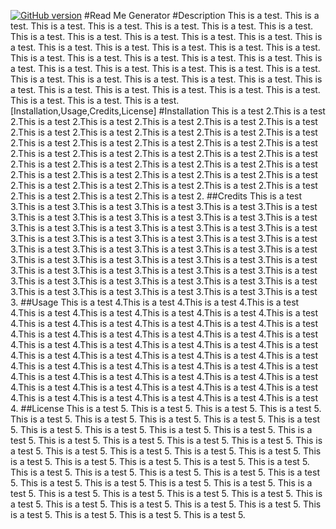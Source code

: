 [![GitHub version](https://badge.f)](https://github.com/Naereen/StrapDown.js)
#Read Me Generator
#Description
This is a test. This is a test.  This is a test.  This is a test.  This is a test.  This is a test.  This is a test.  This is a test.  This is a test.  This is a test.  This is a test.  This is a test.  This is a test.  This is a test.  This is a test.  This is a test.  This is a test.  This is a test.  This is a test.  This is a test.  This is a test.  This is a test.  This is a test.  This is a test.  This is a test.  This is a test.  This is a test.  This is a test.  This is a test.  This is a test.  This is a test.  This is a test.  This is a test.  This is a test.  This is a test.  This is a test.  This is a test.  This is a test.  This is a test.  This is a test.  This is a test.  This is a test.  This is a test.  
[Installation,Usage,Credits,License]
#Installation
This is a test 2.This is a test 2.This is a test 2.This is a test 2.This is a test 2.This is a test 2.This is a test 2.This is a test 2.This is a test 2.This is a test 2.This is a test 2.This is a test 2.This is a test 2.This is a test 2.This is a test 2.This is a test 2.This is a test 2.This is a test 2.This is a test 2.This is a test 2.This is a test 2.This is a test 2.This is a test 2.This is a test 2.This is a test 2.This is a test 2.This is a test 2.This is a test 2.This is a test 2.This is a test 2.This is a test 2.This is a test 2.This is a test 2.This is a test 2.This is a test 2.This is a test 2.This is a test 2.This is a test 2.This is a test 2.This is a test 2.
##Credits
This is a test 3.This is a test 3.This is a test 3.This is a test 3.This is a test 3.This is a test 3.This is a test 3.This is a test 3.This is a test 3.This is a test 3.This is a test 3.This is a test 3.This is a test 3.This is a test 3.This is a test 3.This is a test 3.This is a test 3.This is a test 3.This is a test 3.This is a test 3.This is a test 3.This is a test 3.This is a test 3.This is a test 3.This is a test 3.This is a test 3.This is a test 3.This is a test 3.This is a test 3.This is a test 3.This is a test 3.This is a test 3.This is a test 3.This is a test 3.This is a test 3.This is a test 3.This is a test 3.This is a test 3.This is a test 3.This is a test 3.This is a test 3.This is a test 3.This is a test 3.This is a test 3.This is a test 3.This is a test 3.
##Usage
This is a test 4.This is a test 4.This is a test 4.This is a test 4.This is a test 4.This is a test 4.This is a test 4.This is a test 4.This is a test 4.This is a test 4.This is a test 4.This is a test 4.This is a test 4.This is a test 4.This is a test 4.This is a test 4.This is a test 4.This is a test 4.This is a test 4.This is a test 4.This is a test 4.This is a test 4.This is a test 4.This is a test 4.This is a test 4.This is a test 4.This is a test 4.This is a test 4.This is a test 4.This is a test 4.This is a test 4.This is a test 4.This is a test 4.This is a test 4.This is a test 4.This is a test 4.This is a test 4.This is a test 4.This is a test 4.This is a test 4.This is a test 4.This is a test 4.This is a test 4.This is a test 4.This is a test 4.This is a test 4.This is a test 4.This is a test 4.This is a test 4.
##License
This is a test 5. This is a test 5. This is a test 5. This is a test 5. This is a test 5. This is a test 5. This is a test 5. This is a test 5. This is a test 5. This is a test 5. This is a test 5. This is a test 5. This is a test 5. This is a test 5. This is a test 5. This is a test 5. This is a test 5. This is a test 5. This is a test 5. This is a test 5. This is a test 5. This is a test 5. This is a test 5. This is a test 5. This is a test 5. This is a test 5. This is a test 5. This is a test 5. This is a test 5. This is a test 5. This is a test 5. This is a test 5. This is a test 5. This is a test 5. This is a test 5. This is a test 5. This is a test 5. This is a test 5. This is a test 5. This is a test 5. This is a test 5. This is a test 5. This is a test 5. This is a test 5. This is a test 5. This is a test 5. This is a test 5. This is a test 5. This is a test 5. This is a test 5. This is a test 5.